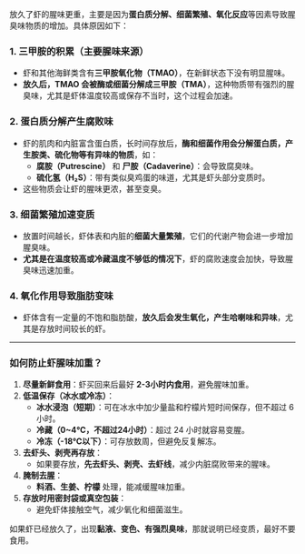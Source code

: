 放久了虾的腥味更重，主要是因为**蛋白质分解、细菌繁殖、氧化反应**等因素导致腥臭味物质的增加。具体原因如下：

### **1. 三甲胺的积累（主要腥味来源）**
- 虾和其他海鲜类含有**三甲胺氧化物（TMAO）**，在新鲜状态下没有明显腥味。
- **放久后，TMAO 会被酶或细菌分解成三甲胺（TMA）**，这种物质带有强烈的腥臭味，尤其是虾体温度较高或保存不当时，这个过程会加速。

### **2. 蛋白质分解产生腐败味**
- 虾的肌肉和内脏富含蛋白质，长时间存放后，**酶和细菌作用会分解蛋白质，产生胺类、硫化物等有异味的物质**，如：
  - **腐胺（Putrescine）** 和 **尸胺（Cadaverine）**：会导致腐臭味。
  - **硫化氢（H₂S）**：带有类似臭鸡蛋的味道，尤其是虾头部分变质时。
- 这些物质会让虾的腥味更浓，甚至变臭。

### **3. 细菌繁殖加速变质**
- 放置时间越长，虾体表和内脏的**细菌大量繁殖**，它们的代谢产物会进一步增加腥臭味。
- **尤其是在温度较高或冷藏温度不够低的情况下**，虾的腐败速度会加快，导致腥臭味迅速加重。

### **4. 氧化作用导致脂肪变味**
- 虾体含有一定量的不饱和脂肪酸，**放久后会发生氧化，产生哈喇味和异味**，尤其是存放时间较长的虾。

---

### **如何防止虾腥味加重？**
1. **尽量新鲜食用**：虾买回来后最好 **2-3小时内食用**，避免腥味加重。
2. **低温保存（冰水或冷冻）**：
   - **冰水浸泡（短期）**：可在冰水中加少量盐和柠檬片短时间保存，但不超过 6 小时。
   - **冷藏（0~4℃，不超过24小时）**：超过 24 小时就容易变腥。
   - **冷冻（-18℃以下）**：可存放数周，但避免反复解冻。
3. **去虾头、剥壳再存放**：
   - 如果要存放，**先去虾头、剥壳、去虾线**，减少内脏腐败带来的腥味。
4. **腌制去腥**：
   - **料酒、生姜、柠檬** 处理，能减缓腥味加重。
5. **存放时用密封袋或真空包装**：
   - 避免虾体接触空气，减少氧化和细菌滋生。

如果虾已经放久了，出现**黏液、变色、有强烈臭味**，那就说明已经变质，最好不要食用。